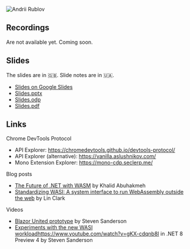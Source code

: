 ![Andrii Rublov](https://github.com/seclerp/dotnet-fwdays-2023/assets/20597871/5e909242-e684-46e5-a82c-5cccde8b4da0)

## Recordings

Are not available yet. Coming soon.

## Slides

The slides are in 🇬🇧. Slide notes are in 🇺🇦.

- [Slides on Google Slides](https://docs.google.com/presentation/d/1H3wtbzilEgSqs-CNZzm3OxvRyFQzdy3qIqLHCM8L4Hk)
- [Slides.pptx](NET%20fwdays'23_%20WASM%20Debugging%20Difficulties.pptx)
- [Slides.odp](NET%20fwdays'23_%20WASM%20Debugging%20Difficulties.odp)
- [Slides.pdf](NET%20fwdays'23_%20WASM%20Debugging%20Difficulties.pdf)

## Links
Chrome DevTools Protocol
- API Explorer: https://chromedevtools.github.io/devtools-protocol/
- API Explorer (alternative): https://vanilla.aslushnikov.com/
- Mono Extension Explorer: https://mono-cdp.seclerp.me/

Blog posts
- [The Future of .NET with WASM](https://blog.jetbrains.com/dotnet/2022/12/15/the-future-of-net-with-wasm/) by Khalid Abuhakmeh
- [Standardizing WASI: A system interface to run WebAssembly outside the web](https://hacks.mozilla.org/2019/03/standardizing-wasi-a-webassembly-system-interface/) by Lin Clark 

Videos
- [Blazor United prototype](https://youtu.be/48G_CEGXZZM) by Steven Sanderson
- [Experiments with the new WASI workload](https://www.youtube.com/watch?v=gKX-cdqnb8I)https://www.youtube.com/watch?v=gKX-cdqnb8I in .NET 8 Preview 4 by Steven Sanderson
